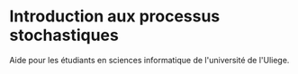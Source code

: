 # Introduction aux processus stochastiques
Aide pour les étudiants en sciences informatique de l'université de l'Uliege.
